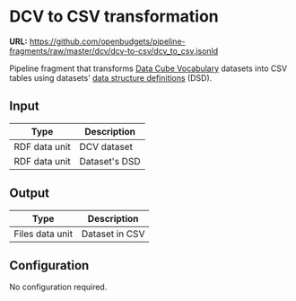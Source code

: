 # DCV to CSV transformation

**URL:** <https://github.com/openbudgets/pipeline-fragments/raw/master/dcv/dcv-to-csv/dcv_to_csv.jsonld>

Pipeline fragment that transforms [Data Cube Vocabulary](https://www.w3.org/TR/vocab-data-cube/) datasets into CSV tables using datasets' [data structure definitions](https://www.w3.org/TR/vocab-data-cube/#dsd) (DSD).

## Input

| Type          | Description   |
| ------------- | ------------- |
| RDF data unit | DCV dataset   |
| RDF data unit | Dataset's DSD |

## Output

| Type            | Description                    |
| --------------- | ------------------------------ |
| Files data unit | Dataset in CSV                 |

## Configuration

No configuration required.
